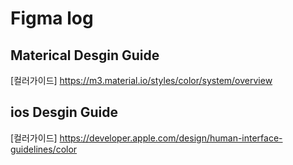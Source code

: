 # Figma log

## Materical Desgin Guide
[컬러가이드] https://m3.material.io/styles/color/system/overview

## ios Desgin Guide
[컬러가이드] https://developer.apple.com/design/human-interface-guidelines/color